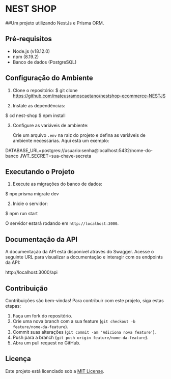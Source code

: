 # NEST SHOP
##Um projeto utilizando NestJs e Prisma ORM.


## Pré-requisitos

- Node.js (v18.12.0)
- npm (8.19.2)
- Banco de dados (PostgreSQL)

## Configuração do Ambiente

1. Clone o repositório:
$ git clone https://github.com/mateusramoscaetano/nestshop-ecommerce-NESTJS

2. Instale as dependências:
   
$ cd nest-shop
$ npm install


3. Configure as variáveis de ambiente:
   
   Crie um arquivo `.env` na raiz do projeto e defina as variáveis de ambiente necessárias. Aqui está um exemplo:
   
DATABASE_URL=postgres://usuario:senha@localhost:5432/nome-do-banco
JWT_SECRET=sua-chave-secreta

## Executando o Projeto

1. Execute as migrações do banco de dados:

$ npx prisma migrate dev

2. Inicie o servidor:
 
 $ npm run start


O servidor estará rodando em `http://localhost:3000`.

## Documentação da API

A documentação da API está disponível através do Swagger. Acesse o seguinte URL para visualizar a documentação e interagir com os endpoints da API: 

http://localhost:3000/api

## Contribuição

Contribuições são bem-vindas! Para contribuir com este projeto, siga estas etapas:

1. Faça um fork do repositório.
2. Crie uma nova branch com a sua feature (`git checkout -b feature/nome-da-feature`).
3. Commit suas alterações (`git commit -am 'Adiciona nova feature'`).
4. Push para a branch (`git push origin feature/nome-da-feature`).
5. Abra um pull request no GitHub.

## Licença

Este projeto está licenciado sob a [MIT License](https://opensource.org/licenses/MIT).
